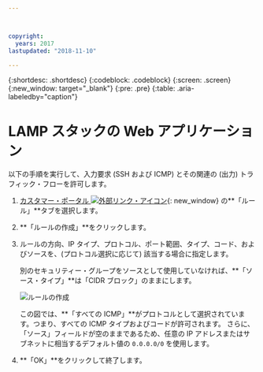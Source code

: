 ```yaml
---



copyright:
  years: 2017
lastupdated: "2018-11-10"

---
```


{:shortdesc: .shortdesc}
{:codeblock: .codeblock}
{:screen: .screen}
{:new_window: target="_blank"}
{:pre: .pre}
{:table: .aria-labeledby="caption"}

# LAMP スタックの Web アプリケーション
以下の手順を実行して、入力要求 (SSH および ICMP) とその関連の (出力) トラフィック・フローを許可します。

1. [カスタマー・ポータル ![外部リンク・アイコン](../../icons/launch-glyph.svg "外部リンク・アイコン")](https://cloud.ibm.com/classic){: new_window} の**「ルール」**タブを選択します。
2.	**「ルールの作成」**をクリックします。
3.	ルールの方向、IP タイプ、プロトコル、ポート範囲、タイプ、コード、およびソースを、(プロトコル選択に応じて) 該当する場合に指定します。 

	別のセキュリティー・グループをソースとして使用していなければ、**「ソース・タイプ」**は「CIDR ブロック」のままにします。
	
	![ルールの作成](rule_sg.jpg)
	
	この図では、**「すべての ICMP」**がプロトコルとして選択されています。つまり、すべての ICMP タイプおよびコードが許可されます。 さらに、「ソース」フィールドが空のままであるため、任意の IP アドレスまたはサブネットに相当するデフォルト値の `0.0.0.0/0` を使用します。

4.	**「OK」**をクリックして終了します。
